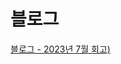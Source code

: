 # 블로그 

[블로그 - 2023년 7월 회고)](https://kwj1270.tistory.com/entry/2023%EB%85%84-7%EC%9B%94-%ED%9A%8C%EA%B3%A0)
